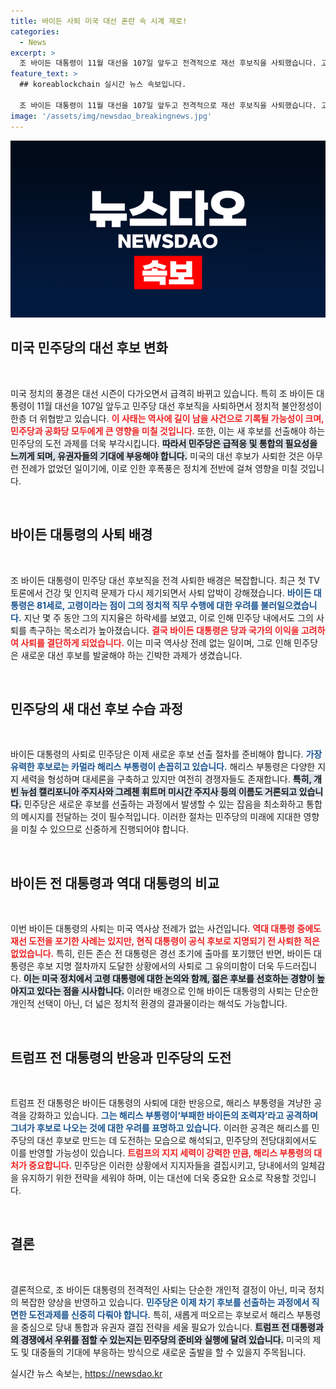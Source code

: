 ```yaml
---
title: 바이든 사퇴 미국 대선 혼란 속 시계 제로!
categories:
  - News
excerpt: >
  조 바이든 대통령이 11월 대선을 107일 앞두고 전격적으로 재선 후보직을 사퇴했습니다. 고령 건강 문제로 압박받던 그의 결정은 민주당 대선 구도를 급변시켰고, 차기 후보로 카멀라 해리스 부통령이 급부상하고 있습니다. 미국 정치 역사에 새 전환점이 될 이 여파를 주목하세요!
feature_text: >
  ## koreablockchain 실시간 뉴스 속보입니다.

  조 바이든 대통령이 11월 대선을 107일 앞두고 전격적으로 재선 후보직을 사퇴했습니다. 고령 건강 문제로 압박받던 그의 결정은 민주당 대선 구도를 급변시켰고, 차기 후보로 카멀라 해리스 부통령이 급부상하고 있습니다. 미국 정치 역사에 새 전환점이 될 이 여파를 주목하세요!
image: '/assets/img/newsdao_breakingnews.jpg'
---
```


<p><img src="/assets/img/newsdao_breakingnews.jpg" alt="koreablockchain 속보" /></p>

<h2 data-ke-size="size26">미국 민주당의 대선 후보 변화</h2>

<p data-ke-size="size16">&nbsp;</p>

<p data-ke-size="size16">미국 정치의 풍경은 대선 시즌이 다가오면서 급격히 바뀌고 있습니다. 특히 조 바이든 대통령이 11월 대선을 107일 앞두고 민주당 대선 후보직을 사퇴하면서 정치적 불안정성이 한층 더 위협받고 있습니다. <b><span style="color: #ee2323;">이 사태는 역사에 길이 남을 사건으로 기록될 가능성이 크며, 민주당과 공화당 모두에게 큰 영향을 미칠 것입니다.</span></b> 또한, 이는 새 후보를 선출해야 하는 민주당의 도전 과제를 더욱 부각시킵니다. <b><span style="background-color: #21538527;">따라서 민주당은 급적응 및 통합의 필요성을 느끼게 되며, 유권자들의 기대에 부응해야 합니다.</span></b> 미국의 대선 후보가 사퇴한 것은 아무런 전례가 없었던 일이기에, 이로 인한 후폭풍은 정치계 전반에 걸쳐 영향을 미칠 것입니다.</p>

<p data-ke-size="size16">&nbsp;</p>

<h2 data-ke-size="size26">바이든 대통령의 사퇴 배경</h2>

<p data-ke-size="size16">&nbsp;</p>

<p data-ke-size="size16">조 바이든 대통령이 민주당 대선 후보직을 전격 사퇴한 배경은 복잡합니다. 최근 첫 TV토론에서 건강 및 인지력 문제가 다시 제기되면서 사퇴 압박이 강해졌습니다. <b><span style="color: #1a5490;">바이든 대통령은 81세로, 고령이라는 점이 그의 정치적 직무 수행에 대한 우려를 불러일으켰습니다.</span></b> 지난 몇 주 동안 그의 지지율은 하락세를 보였고, 이로 인해 민주당 내에서도 그의 사퇴를 촉구하는 목소리가 높아졌습니다. <b><span style="color: #ee2323;">결국 바이든 대통령은 당과 국가의 이익을 고려하여 사퇴를 결단하게 되었습니다.</span></b> 이는 미국 역사상 전례 없는 일이며, 그로 인해 민주당은 새로운 대선 후보를 발굴해야 하는 긴박한 과제가 생겼습니다.</p>

<p data-ke-size="size16">&nbsp;</p>

<h2 data-ke-size="size26">민주당의 새 대선 후보 수습 과정</h2>

<p data-ke-size="size16">&nbsp;</p>

<p data-ke-size="size16">바이든 대통령의 사퇴로 민주당은 이제 새로운 후보 선출 절차를 준비해야 합니다. <b><span style="color: #1a5490;">가장 유력한 후보로는 카멀라 해리스 부통령이 손꼽히고 있습니다.</span></b> 해리스 부통령은 다양한 지지 세력을 형성하며 대세론을 구축하고 있지만 여전히 경쟁자들도 존재합니다. <b><span style="background-color: #21538527;">특히, 개빈 뉴섬 캘리포니아 주지사와 그레첸 휘트머 미시간 주지사 등의 이름도 거론되고 있습니다.</span></b> 민주당은 새로운 후보를 선출하는 과정에서 발생할 수 있는 잡음을 최소화하고 통합의 메시지를 전달하는 것이 필수적입니다. 이러한 절차는 민주당의 미래에 지대한 영향을 미칠 수 있으므로 신중하게 진행되어야 합니다.</p>

<p data-ke-size="size16">&nbsp;</p>

<h2 data-ke-size="size26">바이든 전 대통령과 역대 대통령의 비교</h2>

<p data-ke-size="size16">&nbsp;</p>

<p data-ke-size="size16">이번 바이든 대통령의 사퇴는 미국 역사상 전례가 없는 사건입니다. <b><span style="color: #ee2323;">역대 대통령 중에도 재선 도전을 포기한 사례는 있지만, 현직 대통령이 공식 후보로 지명되기 전 사퇴한 적은 없었습니다.</span></b> 특히, 린든 존슨 전 대통령은 경선 초기에 출마를 포기했던 반면, 바이든 대통령은 후보 지명 절차까지 도달한 상황에서의 사퇴로 그 유의미함이 더욱 두드러집니다. <b><span style="background-color: #21538527;">이는 미국 정치에서 고령 대통령에 대한 논의와 함께, 젊은 후보를 선호하는 경향이 높아지고 있다는 점을 시사합니다.</span></b> 이러한 배경으로 인해 바이든 대통령의 사퇴는 단순한 개인적 선택이 아닌, 더 넓은 정치적 환경의 결과물이라는 해석도 가능합니다.</p>

<p data-ke-size="size16">&nbsp;</p>

<h2 data-ke-size="size26">트럼프 전 대통령의 반응과 민주당의 도전</h2>

<p data-ke-size="size16">&nbsp;</p>

<p data-ke-size="size16">트럼프 전 대통령은 바이든 대통령의 사퇴에 대한 반응으로, 해리스 부통령을 겨냥한 공격을 강화하고 있습니다. <b><span style="color: #1a5490;">그는 해리스 부통령이‘부패한 바이든의 조력자’라고 공격하며 그녀가 후보로 나오는 것에 대한 우려를 표명하고 있습니다.</span></b> 이러한 공격은 해리스를 민주당의 대선 후보로 만드는 데 도전하는 모습으로 해석되고, 민주당의 전당대회에서도 이를 반영할 가능성이 있습니다. <b><span style="color: #ee2323;">트럼프의 지지 세력이 강력한 만큼, 해리스 부통령의 대처가 중요합니다.</span></b> 민주당은 이러한 상황에서 지지자들을 결집시키고, 당내에서의 일체감을 유지하기 위한 전략을 세워야 하며, 이는 대선에 더욱 중요한 요소로 작용할 것입니다.</p>

<p data-ke-size="size16">&nbsp;</p>

<h2 data-ke-size="size26">결론</h2>

<p data-ke-size="size16">&nbsp;</p>

<p data-ke-size="size16">결론적으로, 조 바이든 대통령의 전격적인 사퇴는 단순한 개인적 결정이 아닌, 미국 정치의 복잡한 양상을 반영하고 있습니다. <b><span style="color: #1a5490;">민주당은 이제 차기 후보를 선출하는 과정에서 직면한 도전과제를 신중히 다뤄야 합니다.</span></b> 특히, 새롭게 떠오르는 후보로서 해리스 부통령을 중심으로 당내 통합과 유권자 결집 전략을 세울 필요가 있습니다. <b><span style="background-color: #21538527;">트럼프 전 대통령과의 경쟁에서 우위를 점할 수 있는지는 민주당의 준비와 실행에 달려 있습니다.</span></b> 미국의 제도 및 대중들의 기대에 부응하는 방식으로 새로운 출발을 할 수 있을지 주목됩니다.</p>
실시간 뉴스 속보는, <a href="https://newsdao.kr" rel="dofollow">https://newsdao.kr</a>


